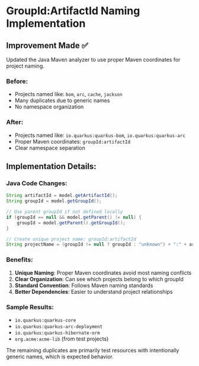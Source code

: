 # GroupId:ArtifactId Naming Implementation

## Improvement Made ✅

Updated the Java Maven analyzer to use proper Maven coordinates for project naming.

### Before:
- Projects named like: `bom`, `arc`, `cache`, `jackson`
- Many duplicates due to generic names
- No namespace organization

### After:
- Projects named like: `io.quarkus:quarkus-bom`, `io.quarkus:quarkus-arc`
- Proper Maven coordinates: `groupId:artifactId`
- Clear namespace separation

## Implementation Details:

### Java Code Changes:
```java
String artifactId = model.getArtifactId();
String groupId = model.getGroupId();

// Use parent groupId if not defined locally
if (groupId == null && model.getParent() != null) {
    groupId = model.getParent().getGroupId();
}

// Create unique project name: groupId:artifactId
String projectName = (groupId != null ? groupId : "unknown") + ":" + artifactId;
```

### Benefits:
1. **Unique Naming**: Proper Maven coordinates avoid most naming conflicts
2. **Clear Organization**: Can see which projects belong to which groupId
3. **Standard Convention**: Follows Maven naming standards
4. **Better Dependencies**: Easier to understand project relationships

### Sample Results:
- `io.quarkus:quarkus-core`
- `io.quarkus:quarkus-arc-deployment`  
- `io.quarkus:quarkus-hibernate-orm`
- `org.acme:acme-lib` (from test projects)

The remaining duplicates are primarily test resources with intentionally generic names, which is expected behavior.